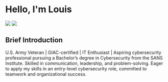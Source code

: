 # Hello, I'm Louis
<a href="https://www.linkedin.com/in/louis-gallegos-iii-a562131a8"><img src="https://img.shields.io/badge/-Linkedin-0072b1?&style=for-the-badge&logo=linkedin&logoColor=white" /></a>              <a href="https://tryhackme.com/p/louisIII"><img src="https://img.shields.io/badge/-TryHackMe-212C42?style=flat&logo=tryhackme&logoColor=white" /></a>



## Brief Introduction
U.S. Army Veteran | GIAC-certified | IT Enthusiast | Aspiring cybersecurity professional pursuing a Bachelor’s degree in Cybersecurity from the SANS Institute. Skilled in communication, leadership, and problem-solving. Eager to apply my skills in an entry-level cybersecurity role, committed to teamwork and organizational success.
<!--
**louismgallegos/louismgallegos** is a ✨ _special_ ✨ repository because its `README.md` (this file) appears on your GitHub profile.

Here are some ideas to get you started:

- 🔭 I’m currently working on ...
- 🌱 I’m currently learning ...
- 👯 I’m looking to collaborate on ...
- 🤔 I’m looking for help with ...
- 💬 Ask me about ...
- 📫 How to reach me: ...
- 😄 Pronouns: ...
- ⚡ Fun fact: ...
-->
